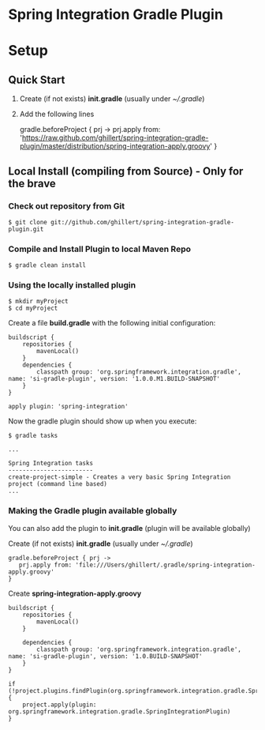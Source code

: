 Spring Integration Gradle Plugin
================================

# Setup

## Quick Start

1. Create (if not exists) **init.gradle** (usually under *~/.gradle*)
2. Add the following lines

    gradle.beforeProject { prj ->
        prj.apply from: 'https://raw.github.com/ghillert/spring-integration-gradle-plugin/master/distribution/spring-integration-apply.groovy'
    }

## Local Install (compiling from Source) - Only for the brave

### Check out repository from Git

    $ git clone git://github.com/ghillert/spring-integration-gradle-plugin.git

### Compile and Install Plugin to local Maven Repo

    $ gradle clean install

### Using the locally installed plugin

    $ mkdir myProject
    $ cd myProject

Create a file **build.gradle** with the following initial configuration:

    buildscript {
        repositories {
            mavenLocal()
        }
        dependencies {
            classpath group: 'org.springframework.integration.gradle', name: 'si-gradle-plugin', version: '1.0.0.M1.BUILD-SNAPSHOT'
        }
    }

    apply plugin: 'spring-integration'

Now the gradle plugin should show up when you execute:

    $ gradle tasks

    ...

    Spring Integration tasks
    ------------------------
    create-project-simple - Creates a very basic Spring Integration project (command line based)
    ...

### Making the Gradle plugin available globally

You can also add the plugin to **init.gradle** (plugin will be available globally)

Create (if not exists) **init.gradle** (usually under *~/.gradle*)

	gradle.beforeProject { prj ->
	   prj.apply from: 'file:///Users/ghillert/.gradle/spring-integration-apply.groovy'
	}

Create **spring-integration-apply.groovy**

    buildscript {
        repositories {
            mavenLocal()
        }

        dependencies {
            classpath group: 'org.springframework.integration.gradle', name: 'si-gradle-plugin', version: '1.0.BUILD-SNAPSHOT'
        }
    }

    if (!project.plugins.findPlugin(org.springframework.integration.gradle.SpringIntegrationPlugin)) {
        project.apply(plugin: org.springframework.integration.gradle.SpringIntegrationPlugin)
    }




